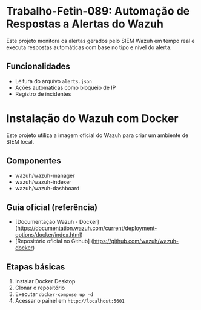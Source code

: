 # Trabalho-Fetin-089: Automação de Respostas a Alertas do Wazuh

Este projeto monitora os alertas gerados pelo SIEM Wazuh em tempo real e executa respostas automáticas com base no tipo e nível do alerta.

## Funcionalidades
- Leitura do arquivo `alerts.json`
- Ações automáticas como bloqueio de IP
- Registro de incidentes

# Instalação do Wazuh com Docker

Este projeto utiliza a imagem oficial do Wazuh para criar um ambiente de SIEM local.

## Componentes
- wazuh/wazuh-manager
- wazuh/wazuh-indexer
- wazuh/wazuh-dashboard

## Guia oficial (referência)
- [Documentação Wazuh - Docker] (https://documentation.wazuh.com/current/deployment-options/docker/index.html)
- [Repositório oficial no Github] (https://github.com/wazuh/wazuh-docker)

## Etapas básicas
1. Instalar Docker Desktop
2. Clonar o repositório
3. Executar `docker-compose up -d`
4. Acessar o painel em `http://localhost:5601`